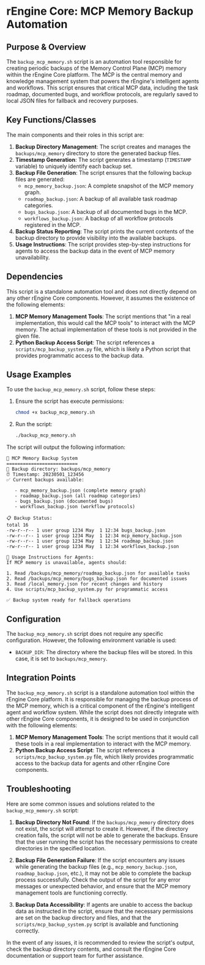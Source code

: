 # rEngine Core: MCP Memory Backup Automation

## Purpose & Overview

The `backup_mcp_memory.sh` script is an automation tool responsible for creating periodic backups of the Memory Control Plane (MCP) memory within the rEngine Core platform. The MCP is the central memory and knowledge management system that powers the rEngine's intelligent agents and workflows. This script ensures that critical MCP data, including the task roadmap, documented bugs, and workflow protocols, are regularly saved to local JSON files for fallback and recovery purposes.

## Key Functions/Classes

The main components and their roles in this script are:

1. **Backup Directory Management**: The script creates and manages the `backups/mcp_memory` directory to store the generated backup files.
2. **Timestamp Generation**: The script generates a timestamp (`TIMESTAMP` variable) to uniquely identify each backup set.
3. **Backup File Generation**: The script ensures that the following backup files are generated:
   - `mcp_memory_backup.json`: A complete snapshot of the MCP memory graph.
   - `roadmap_backup.json`: A backup of all available task roadmap categories.
   - `bugs_backup.json`: A backup of all documented bugs in the MCP.
   - `workflows_backup.json`: A backup of all workflow protocols registered in the MCP.
1. **Backup Status Reporting**: The script prints the current contents of the backup directory to provide visibility into the available backups.
2. **Usage Instructions**: The script provides step-by-step instructions for agents to access the backup data in the event of MCP memory unavailability.

## Dependencies

This script is a standalone automation tool and does not directly depend on any other rEngine Core components. However, it assumes the existence of the following elements:

1. **MCP Memory Management Tools**: The script mentions that "in a real implementation, this would call the MCP tools" to interact with the MCP memory. The actual implementation of these tools is not provided in the given file.
2. **Python Backup Access Script**: The script references a `scripts/mcp_backup_system.py` file, which is likely a Python script that provides programmatic access to the backup data.

## Usage Examples

To use the `backup_mcp_memory.sh` script, follow these steps:

1. Ensure the script has execute permissions:

   ```bash
   chmod +x backup_mcp_memory.sh
   ```

1. Run the script:

   ```bash
   ./backup_mcp_memory.sh
   ```

The script will output the following information:

```
🔄 MCP Memory Backup System
==========================
📁 Backup directory: backups/mcp_memory
⏰ Timestamp: 20230501_123456
✅ Current backups available:

   - mcp_memory_backup.json (complete memory graph)
   - roadmap_backup.json (all roadmap categories)
   - bugs_backup.json (documented bugs)
   - workflows_backup.json (workflow protocols)

📋 Backup Status:
total 16
-rw-r--r-- 1 user group 1234 May  1 12:34 bugs_backup.json
-rw-r--r-- 1 user group 1234 May  1 12:34 mcp_memory_backup.json
-rw-r--r-- 1 user group 1234 May  1 12:34 roadmap_backup.json
-rw-r--r-- 1 user group 1234 May  1 12:34 workflows_backup.json

🎯 Usage Instructions for Agents:
If MCP memory is unavailable, agents should:

1. Read /backups/mcp_memory/roadmap_backup.json for available tasks
2. Read /backups/mcp_memory/bugs_backup.json for documented issues
3. Read /local_memory.json for recent changes and history
4. Use scripts/mcp_backup_system.py for programmatic access

✅ Backup system ready for fallback operations
```

## Configuration

The `backup_mcp_memory.sh` script does not require any specific configuration. However, the following environment variable is used:

- `BACKUP_DIR`: The directory where the backup files will be stored. In this case, it is set to `backups/mcp_memory`.

## Integration Points

The `backup_mcp_memory.sh` script is a standalone automation tool within the rEngine Core platform. It is responsible for managing the backup process of the MCP memory, which is a critical component of the rEngine's intelligent agent and workflow system. While the script does not directly integrate with other rEngine Core components, it is designed to be used in conjunction with the following elements:

1. **MCP Memory Management Tools**: The script mentions that it would call these tools in a real implementation to interact with the MCP memory.
2. **Python Backup Access Script**: The script references a `scripts/mcp_backup_system.py` file, which likely provides programmatic access to the backup data for agents and other rEngine Core components.

## Troubleshooting

Here are some common issues and solutions related to the `backup_mcp_memory.sh` script:

1. **Backup Directory Not Found**: If the `backups/mcp_memory` directory does not exist, the script will attempt to create it. However, if the directory creation fails, the script will not be able to generate the backups. Ensure that the user running the script has the necessary permissions to create directories in the specified location.

1. **Backup File Generation Failure**: If the script encounters any issues while generating the backup files (e.g., `mcp_memory_backup.json`, `roadmap_backup.json`, etc.), it may not be able to complete the backup process successfully. Check the output of the script for any error messages or unexpected behavior, and ensure that the MCP memory management tools are functioning correctly.

1. **Backup Data Accessibility**: If agents are unable to access the backup data as instructed in the script, ensure that the necessary permissions are set on the backup directory and files, and that the `scripts/mcp_backup_system.py` script is available and functioning correctly.

In the event of any issues, it is recommended to review the script's output, check the backup directory contents, and consult the rEngine Core documentation or support team for further assistance.
